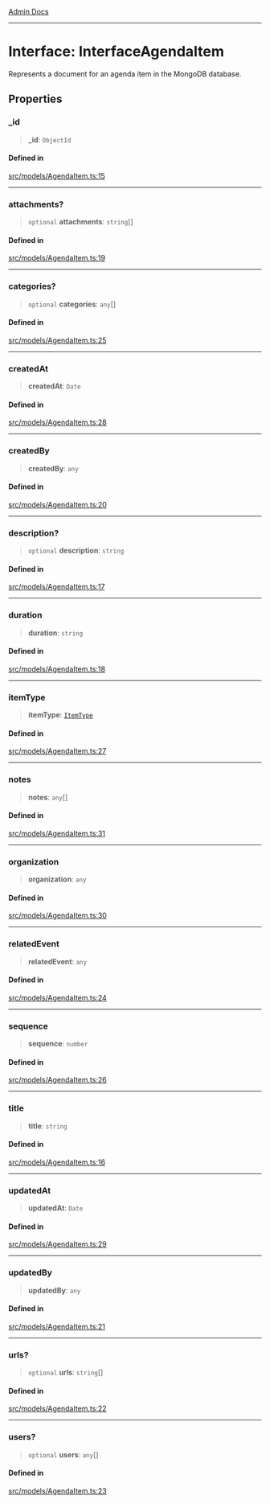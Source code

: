 [Admin Docs](/)

***

# Interface: InterfaceAgendaItem

Represents a document for an agenda item in the MongoDB database.

## Properties

### \_id

> **\_id**: `ObjectId`

#### Defined in

[src/models/AgendaItem.ts:15](https://github.com/Suyash878/talawa-api/blob/cfd688207611ba245c99edd8dbaccb2cdbf6a043/src/models/AgendaItem.ts#L15)

***

### attachments?

> `optional` **attachments**: `string`[]

#### Defined in

[src/models/AgendaItem.ts:19](https://github.com/Suyash878/talawa-api/blob/cfd688207611ba245c99edd8dbaccb2cdbf6a043/src/models/AgendaItem.ts#L19)

***

### categories?

> `optional` **categories**: `any`[]

#### Defined in

[src/models/AgendaItem.ts:25](https://github.com/Suyash878/talawa-api/blob/cfd688207611ba245c99edd8dbaccb2cdbf6a043/src/models/AgendaItem.ts#L25)

***

### createdAt

> **createdAt**: `Date`

#### Defined in

[src/models/AgendaItem.ts:28](https://github.com/Suyash878/talawa-api/blob/cfd688207611ba245c99edd8dbaccb2cdbf6a043/src/models/AgendaItem.ts#L28)

***

### createdBy

> **createdBy**: `any`

#### Defined in

[src/models/AgendaItem.ts:20](https://github.com/Suyash878/talawa-api/blob/cfd688207611ba245c99edd8dbaccb2cdbf6a043/src/models/AgendaItem.ts#L20)

***

### description?

> `optional` **description**: `string`

#### Defined in

[src/models/AgendaItem.ts:17](https://github.com/Suyash878/talawa-api/blob/cfd688207611ba245c99edd8dbaccb2cdbf6a043/src/models/AgendaItem.ts#L17)

***

### duration

> **duration**: `string`

#### Defined in

[src/models/AgendaItem.ts:18](https://github.com/Suyash878/talawa-api/blob/cfd688207611ba245c99edd8dbaccb2cdbf6a043/src/models/AgendaItem.ts#L18)

***

### itemType

> **itemType**: [`ItemType`](../enumerations/ItemType.md)

#### Defined in

[src/models/AgendaItem.ts:27](https://github.com/Suyash878/talawa-api/blob/cfd688207611ba245c99edd8dbaccb2cdbf6a043/src/models/AgendaItem.ts#L27)

***

### notes

> **notes**: `any`[]

#### Defined in

[src/models/AgendaItem.ts:31](https://github.com/Suyash878/talawa-api/blob/cfd688207611ba245c99edd8dbaccb2cdbf6a043/src/models/AgendaItem.ts#L31)

***

### organization

> **organization**: `any`

#### Defined in

[src/models/AgendaItem.ts:30](https://github.com/Suyash878/talawa-api/blob/cfd688207611ba245c99edd8dbaccb2cdbf6a043/src/models/AgendaItem.ts#L30)

***

### relatedEvent

> **relatedEvent**: `any`

#### Defined in

[src/models/AgendaItem.ts:24](https://github.com/Suyash878/talawa-api/blob/cfd688207611ba245c99edd8dbaccb2cdbf6a043/src/models/AgendaItem.ts#L24)

***

### sequence

> **sequence**: `number`

#### Defined in

[src/models/AgendaItem.ts:26](https://github.com/Suyash878/talawa-api/blob/cfd688207611ba245c99edd8dbaccb2cdbf6a043/src/models/AgendaItem.ts#L26)

***

### title

> **title**: `string`

#### Defined in

[src/models/AgendaItem.ts:16](https://github.com/Suyash878/talawa-api/blob/cfd688207611ba245c99edd8dbaccb2cdbf6a043/src/models/AgendaItem.ts#L16)

***

### updatedAt

> **updatedAt**: `Date`

#### Defined in

[src/models/AgendaItem.ts:29](https://github.com/Suyash878/talawa-api/blob/cfd688207611ba245c99edd8dbaccb2cdbf6a043/src/models/AgendaItem.ts#L29)

***

### updatedBy

> **updatedBy**: `any`

#### Defined in

[src/models/AgendaItem.ts:21](https://github.com/Suyash878/talawa-api/blob/cfd688207611ba245c99edd8dbaccb2cdbf6a043/src/models/AgendaItem.ts#L21)

***

### urls?

> `optional` **urls**: `string`[]

#### Defined in

[src/models/AgendaItem.ts:22](https://github.com/Suyash878/talawa-api/blob/cfd688207611ba245c99edd8dbaccb2cdbf6a043/src/models/AgendaItem.ts#L22)

***

### users?

> `optional` **users**: `any`[]

#### Defined in

[src/models/AgendaItem.ts:23](https://github.com/Suyash878/talawa-api/blob/cfd688207611ba245c99edd8dbaccb2cdbf6a043/src/models/AgendaItem.ts#L23)

